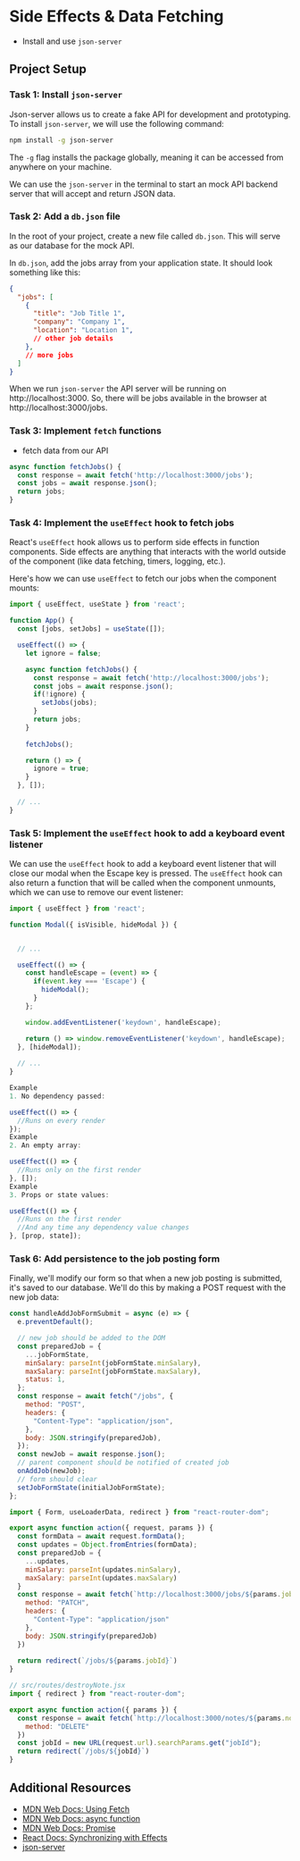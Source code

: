 # Side Effects & Data Fetching


- Install and use `json-server`

## Project Setup

### Task 1: Install `json-server`

Json-server allows us to create a fake API for development and prototyping. To install `json-server`, we will use the following command:

```bash
npm install -g json-server
```

The `-g` flag installs the package globally, meaning it can be accessed from anywhere on your machine.

We can use the `json-server` in the terminal to start an mock API backend server that will accept and return JSON data.

### Task 2: Add a `db.json` file

In the root of your project, create a new file called `db.json`. This will serve as our database for the mock API.

In `db.json`, add the jobs array from your application state. It should look something like this:

```json
{
  "jobs": [
    {
      "title": "Job Title 1",
      "company": "Company 1",
      "location": "Location 1",
      // other job details
    },
    // more jobs
  ]
}
```

When we run `json-server` the API server will be running on http://localhost:3000. So, there will be jobs available in the browser at http://localhost:3000/jobs.



### Task 3: Implement `fetch` functions
- fetch data from our API

```jsx
async function fetchJobs() {
  const response = await fetch('http://localhost:3000/jobs');
  const jobs = await response.json();
  return jobs;
}
```


### Task 4: Implement the `useEffect` hook to fetch jobs
React's `useEffect` hook allows us to perform side effects in function components. Side effects are anything that interacts with the world outside of the component (like data fetching, timers, logging, etc.).

Here's how we can use `useEffect` to fetch our jobs when the component mounts:

```jsx
import { useEffect, useState } from 'react';

function App() {
  const [jobs, setJobs] = useState([]);

  useEffect(() => {
    let ignore = false;

    async function fetchJobs() {
      const response = await fetch('http://localhost:3000/jobs');
      const jobs = await response.json();
      if(!ignore) {
        setJobs(jobs);
      }
      return jobs;
    }
    
    fetchJobs();

    return () => {
      ignore = true;
    }
  }, []);
  
  // ...
}
```

### Task 5: Implement the `useEffect` hook to add a keyboard event listener

We can use the `useEffect` hook to add a keyboard event listener that will close our modal when the Escape key is pressed. The `useEffect` hook can also return a function that will be called when the component unmounts, which we can use to remove our event listener:

```jsx
import { useEffect } from 'react';

function Modal({ isVisible, hideModal }) {


  // ...

  useEffect(() => {
    const handleEscape = (event) => {
      if(event.key === 'Escape') {
        hideModal();
      }
    };

    window.addEventListener('keydown', handleEscape);

    return () => window.removeEventListener('keydown', handleEscape);
  }, [hideModal]);
  
  // ...
}
```

```jsx
Example
1. No dependency passed:

useEffect(() => {
  //Runs on every render
});
Example
2. An empty array:

useEffect(() => {
  //Runs only on the first render
}, []);
Example
3. Props or state values:

useEffect(() => {
  //Runs on the first render
  //And any time any dependency value changes
}, [prop, state]);
```

### Task 6: Add persistence to the job posting form

Finally, we'll modify our form so that when a new job posting is submitted, it's saved to our database. We'll do this by making a POST request with the new job data:

```jsx
const handleAddJobFormSubmit = async (e) => {
  e.preventDefault();

  // new job should be added to the DOM
  const preparedJob = {
    ...jobFormState,
    minSalary: parseInt(jobFormState.minSalary),
    maxSalary: parseInt(jobFormState.maxSalary),
    status: 1,
  };
  const response = await fetch("/jobs", {
    method: "POST",
    headers: {
      "Content-Type": "application/json",
    },
    body: JSON.stringify(preparedJob),
  });
  const newJob = await response.json();
  // parent component should be notified of created job
  onAddJob(newJob);
  // form should clear
  setJobFormState(initialJobFormState);
};
```

```jsx
import { Form, useLoaderData, redirect } from "react-router-dom";

export async function action({ request, params }) {
  const formData = await request.formData();
  const updates = Object.fromEntries(formData);
  const preparedJob = {
    ...updates,
    minSalary: parseInt(updates.minSalary),
    maxSalary: parseInt(updates.maxSalary)
  }
  const response = await fetch(`http://localhost:3000/jobs/${params.jobId}`, { 
    method: "PATCH", 
    headers: {
      "Content-Type": "application/json"
    },
    body: JSON.stringify(preparedJob)
  })
  
  return redirect(`/jobs/${params.jobId}`)
}
```

```jsx
// src/routes/destroyNote.jsx
import { redirect } from "react-router-dom";

export async function action({ params }) {
  const response = await fetch(`http://localhost:3000/notes/${params.noteId}`, {
    method: "DELETE"
  })
  const jobId = new URL(request.url).searchParams.get("jobId");
  return redirect(`/jobs/${jobId}`)
}

```
## Additional Resources

- [MDN Web Docs: Using Fetch](https://developer.mozilla.org/en-US/docs/Web/API/Fetch_API/Using_Fetch)
- [MDN Web Docs: async function](https://developer.mozilla.org/en-US/docs/Web/JavaScript/Reference/Statements/async_function)
- [MDN Web Docs: Promise](https://developer.mozilla.org/en-US/docs/Web/JavaScript/Reference/Global_Objects/Promise)
- [React Docs: Synchronizing with Effects](https://react.dev/learn/synchronizing-with-effects)
- [json-server](https://github.com/typicode/json-server)